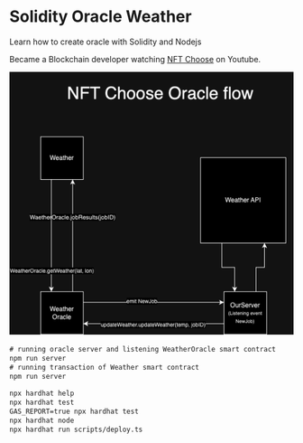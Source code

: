 # Solidity Oracle Weather

Learn how to create oracle with Solidity and Nodejs

Became a Blockchain developer watching [NFT Choose](https://www.youtube.com/@nftchoose) on Youtube.

![NFT Choose Solidity Oracle Smart Contract](./OracleFlow.png)

```shell
# running oracle server and listening WeatherOracle smart contract
npm run server
# running transaction of Weather smart contract
npm run server
```

```shell
npx hardhat help
npx hardhat test
GAS_REPORT=true npx hardhat test
npx hardhat node
npx hardhat run scripts/deploy.ts
```
